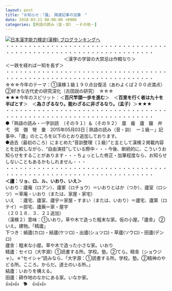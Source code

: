 ```yaml
---
layout: post
title: "お知らせ：「廬」　関連記事の加筆　"
date: 2018-03-21 00:00:00 +0900
categories: [熟語の読み（音・訓）　－その他－]
---
```


[![](/syuusyuu9701/assets/images/お知らせ：「廬」-関連記事の加筆--br_c_3028_1.gif)](http://blog.with2.net/link.php?1659096:3028 "日本漢字能力検定(漢検) ブログランキングへ")[日本漢字能力検定(漢検) ブログランキングへ](http://blog.with2.net/link.php?1659096:3028)  
・・・・・・・・・・・・・・・・・・・・・・・・・・・・・・・・・・・・・・・・・・・・・・・・・・・・・・・・・・・・・・・・・・・・・  
　　　　　　　　　　　　　＜漢字の学習の大禁忌は作輟なり＞　　　　　　　　　＜一跌を経れば一知を長ず＞  
・・・・・・・・・・・・・・・・・・・・・・・・・・・・・・・・・・・・・・・・・・・・・・・・・・・・・・・・・・・・・・・・・・・・・  
☆☆☆今年のテーマ：①漢検１級１９０点台復活（あわよくば２００点満点）　②好きな古代史の研究深化（古田説の研究）　☆☆☆  
★★★今年のスピリット：＜**百尺竿頭一歩を進む**＞　＜**百里を行く者は九十を半ばとす**＞　＜**為さざるなり。能わざるに非ざるなり。（孟子）**＞★★★  
・・・・・・・・・・・・・・・・・・・・・・・・・・・・・・・・・・・・・・・・・・・・・・・・・・・・・・・・・・・・・・・・・・・・・  
●「熟語の読み・一字訓読　（その９１）＆（その９２）　廩　龐　廬　廱　弁　弋　弭　弸　彎　彙　2015年05月03日 | 熟語の読み（音・訓）　ー１級－」記事中、「廬」のところを以下のとおり追加しております。  
●過去（最初のころ）にまとめた“音訓整理（１級）”と主として漢検２掲載内容とを比較しながら、“自由演技”している際中・・・今後、断続的に、こういうお知らせをすることがあります・・・ちょっとした修正・加筆程度なら、お知らせしないこともあるかもしれません・・・  
・・・・・・・・・・・・・・・・・・・・・・・・・・・・・・・・・・・・・・・・・・・・・・・・・・・・・・・・・・・・・・・・・・・・・  
**＜廬：リョ、ロ、ル、いおり、いえ＞**  
いおり：廬庵（ロアン）、廬冢（ロチョウ）＝いおりとはか（つか）、廬室（ロシツ）＝草庵・いおり（または、家屋・家宅）  
いえ　：廬宅、廬室、廬宇＝家屋・すまい（または、いおり）＝廬宅、廬第（ロテイ）＝邸宅、廬廡＝家・屋宇  
（２０１８．３．２１追加）  
（漢検２）意味：①いおり。草や木で造った粗末な家。仮の小屋。「廬舎」 ②いえ。建物。「精廬」  
下つき：蝸廬(カロ)・結廬(ケツロ)・出廬(シュツロ)・草廬(ソウロ)・田廬(デンロ)  
廬舎：粗末な小屋。草や木で造った小さな家。いおり  
精廬：セイロ（大字源）①読書する所。学校。塾。②てら。精舎（ショウジャ）。＊“セイシャ”読みなら、「大字源：①読書する所。学校。塾。②精神のやどる所。こころ。からだ。道士のいる所。」  
結廬：いおりを構える。  
田廬：耕作地のなかにある家。いなか家。  
👍👍👍　🐕　👍👍👍  